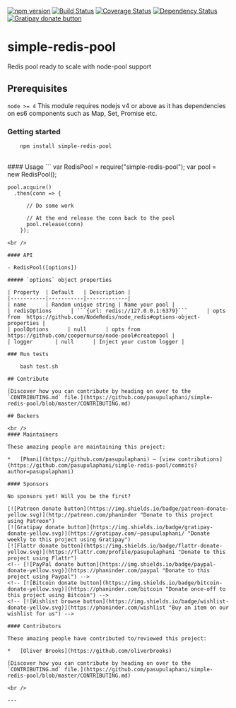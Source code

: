 [![npm version](http://img.shields.io/npm/v/simple-redis-pool.svg?style=flat-square)](https://npmjs.org/package/simple-redis-pool)
[![Build Status](https://travis-ci.org/pasupulaphani/simple-redis-pool.svg?branch=master)](https://travis-ci.org/pasupulaphani/simple-redis-pool)
[![Coverage Status](https://coveralls.io/repos/github/pasupulaphani/simple-redis-pool/badge.svg?branch=master)](https://coveralls.io/github/pasupulaphani/simple-redis-pool?branch=master)
[![Dependency Status](https://www.versioneye.com/user/projects/583c0c58d2d44d004530834c/badge.svg?style=flat-square)](https://www.versioneye.com/user/projects/583c0c58d2d44d004530834c)
[![Gratipay donate button](https://img.shields.io/badge/gratipay-donate-yellow.svg?style=flat-square)](https://gratipay.com/simple-redis-store/)

# simple-redis-pool

Redis pool ready to scale with node-pool support


## Prerequisites

```node >= 4``` This module requires nodejs v4 or above as it has dependencies on es6 components such as Map, Set, Promise etc.

### Getting started

```
    npm install simple-redis-pool
```
<br />
#### Usage
```
    var RedisPool = require("simple-redis-pool");
    var pool = new RedisPool();

    pool.acquire()
      .then(conn => {

          // Do some work

          // At the end release the conn back to the pool
          pool.release(conn)
        });
```
<br />

#### API

- RedisPool([options])

##### `options` object properties

| Property  | Default   | Description |
|-----------|-----------|-------------|
| name      | Random unique string | Name your pool |
| redisOptions      | ```{url: redis://127.0.0.1:6379}```      | opts from  https://github.com/NodeRedis/node_redis#options-object-properties |
| poolOptions      | null      | opts from https://github.com/coopernurse/node-pool#createpool |
| logger       | null      | Inject your custom logger |

### Run tests

    bash test.sh

## Contribute

[Discover how you can contribute by heading on over to the `CONTRIBUTING.md` file.](https://github.com/pasupulaphani/simple-redis-pool/blob/master/CONTRIBUTING.md)

## Backers

<br />
#### Maintainers

These amazing people are maintaining this project:

*   [Phani](https://github.com/pasupulaphani) — [view contributions](https://github.com/pasupulaphani/simple-redis-pool/commits?author=pasupulaphani)

#### Sponsors

No sponsors yet! Will you be the first?

[![Patreon donate button](https://img.shields.io/badge/patreon-donate-yellow.svg)](http://patreon.com/phaninder "Donate to this project using Patreon")
[![Gratipay donate button](https://img.shields.io/badge/gratipay-donate-yellow.svg)](https://gratipay.com/~pasupulaphani/ "Donate weekly to this project using Gratipay")
[![Flattr donate button](https://img.shields.io/badge/flattr-donate-yellow.svg)](https://flattr.com/profile/pasupulaphani "Donate to this project using Flattr")
<!-- [![PayPal donate button](https://img.shields.io/badge/paypal-donate-yellow.svg)](https://phaninder.com/paypal "Donate to this project using Paypal") -->
<!-- [![Bitcoin donate button](https://img.shields.io/badge/bitcoin-donate-yellow.svg)](https://phaninder.com/bitcoin "Donate once-off to this project using Bitcoin") -->
<!-- [![Wishlist browse button](https://img.shields.io/badge/wishlist-donate-yellow.svg)](https://phaninder.com/wishlist "Buy an item on our wishlist for us") -->

#### Contributors

These amazing people have contributed to/reviewed this project:

*   [Oliver Brooks](https://github.com/oliverbrooks)

[Discover how you can contribute by heading on over to the `CONTRIBUTING.md` file.](https://github.com/pasupulaphani/simple-redis-pool/blob/master/CONTRIBUTING.md)

<br />

---

